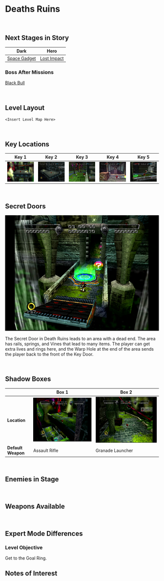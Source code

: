 # Deaths Ruins

<br />

## Next Stages in Story
|Dark|Hero|
|--|--|
|[Space Gadget](../SpaceGadget)|[Lost Impact](../LostImpact)|

### Boss After Missions
[Black Bull](../Bosses/BlackBull)

<br />

## Level Layout
```
<Insert Level Map Here>
```

<br />

## Key Locations
|Key 1|Key 2|Key 3|Key 4|Key 5|
|--|--|--|--|--|
|[ ![](../img/DeathRuins/DeathRuins-Key1.png) ](../img/DeathRuins/DeathRuins-Key1.png)|[ ![](../img/DeathRuins/DeathRuins-Key2.png) ](../img/DeathRuins/DeathRuins-Key2.png)|[ ![](../img/DeathRuins/DeathRuins-Key3.png) ](../img/DeathRuins/DeathRuins-Key3.png)|[ ![](../img/DeathRuins/DeathRuins-Key4.png) ](../img/DeathRuins/DeathRuins-Key4.png)|[ ![](../img/DeathRuins/DeathRuins-Key5.png) ](../img/DeathRuins/DeathRuins-Key5.png)|

<br />

## Secret Doors
[ ![](../img/DeathRuins/DeathRuinsKeyDoor.png) ](../img/DeathRuins/DeathRuinsKeyDoor.png)

The Secret Door in Death Ruins leads to an area with a dead end. The area has rails, springs, and Vines that lead to many items. The player can get extra lives and rings here, and the Warp Hole at the end of the area sends the player back to the front of the Key Door.

<br />

## Shadow Boxes
| |Box 1|Box 2|
|-|-|-|
|__Location__|[ ![](../img/DeathRuins/DeathRuinsShadowBox1.png) ](../img/DeathRuins/DeathRuinsShadowBox1.png)|[ ![](../img/DeathRuins/DeathRuinsShadowBox2.png) ](../img/DeathRuins/DeathRuinsShadowBox2.png)|
|__Default Weapon__|Assault Rifle|Granade Launcher|

<br />

## Enemies in Stage

<br />

## Weapons Available

<br />

## Expert Mode Differences

### Level Objective
Get to the Goal Ring.

## Notes of Interest

<br />